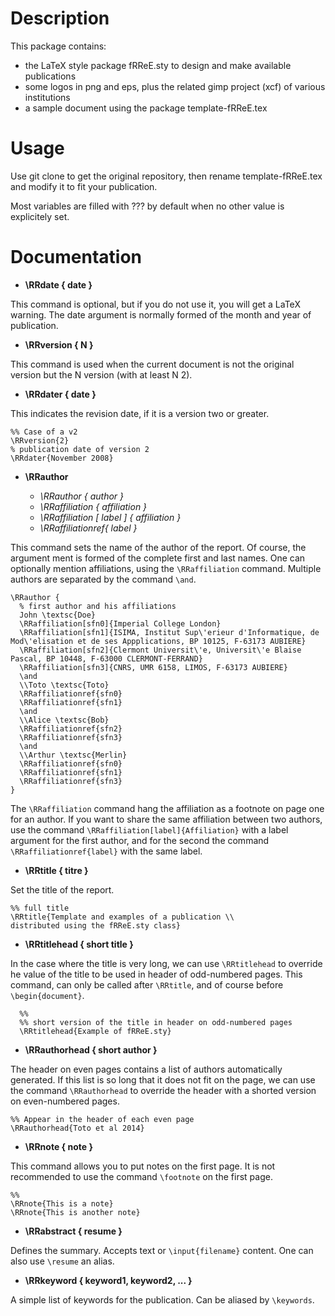 # Description #

This package contains:
 - the LaTeX style package fRReE.sty to design and make available publications
 - some logos in png and eps, plus the related gimp project (xcf) of various institutions
 - a sample document using the package template-fRReE.tex

# Usage #
Use git clone to get the original repository, then rename template-fRReE.tex and modify it to fit your publication.

Most variables are filled with ??? by default when no other value is explicitely set.

# Documentation #

 - **\RRdate { date }**

This command is optional, but if you do not use it, you will
get a LaTeX warning. The date argument is normally formed of the
month and year of publication.


  - **\RRversion { N }**

This command is used when the current document is not the
original version but the N version (with at least N 2).


  - **\RRdater { date }**

This indicates the revision date, if it is a version two
or greater.

    %% Case of a v2
    \RRversion{2}
    % publication date of version 2
    \RRdater{November 2008}


  - **\RRauthor**  

    - *\RRauthor { author }*  
    - *\RRaffiliation { affiliation }*
    - *\RRaffiliation [ label ] { affiliation }*
    - *\RRaffiliationref{ label }*


This command sets the name of the author of the report. Of course, the argument
ment is formed of the complete first and last names. One can optionally
mention affiliations, using the `\RRaffiliation` command. Multiple authors are separated by the command `\and`.

    \RRauthor {
      % first author and his affiliations 
      John \textsc{Doe}
      \RRaffiliation[sfn0]{Imperial College London}
      \RRaffiliation[sfn1]{ISIMA, Institut Sup\'erieur d'Informatique, de Mod\'elisation et de ses Appplications, BP 10125, F-63173 AUBIERE}
      \RRaffiliation[sfn2]{Clermont Universit\'e, Universit\'e Blaise Pascal, BP 10448, F-63000 CLERMONT-FERRAND}
      \RRaffiliation[sfn3]{CNRS, UMR 6158, LIMOS, F-63173 AUBIERE}
      \and
      \\Toto \textsc{Toto}
      \RRaffiliationref{sfn0}
      \RRaffiliationref{sfn1}
      \and
      \\Alice \textsc{Bob}
      \RRaffiliationref{sfn2}
      \RRaffiliationref{sfn3}
      \and
      \\Arthur \textsc{Merlin}
      \RRaffiliationref{sfn0}
      \RRaffiliationref{sfn1}
      \RRaffiliationref{sfn3}
    }


The `\RRaffiliation` command hang the affiliation as a footnote on page one for an author.
If you want to share the same affiliation between two authors, use 
the command `\RRaffiliation[label]{Affiliation}` with a label argument for the first author, and for the second
the command `\RRaffiliationref{label}` with the same label.


  - **\RRtitle { titre }**

Set the title of the report.


    %% full title
    \RRtitle{Template and examples of a publication \\
    distributed using the fRReE.sty class}


  - **\RRtitlehead { short title }**

In the case where the title is very long, we can use `\RRtitlehead` to 
override he value of the title to be used in header of odd-numbered pages.
This command, can only be called after `\RRtitle`, and of course before `\begin{document}`.

      %%
      %% short version of the title in header on odd-numbered pages
      \RRtitlehead{Example of fRReE.sty}

  - **\RRauthorhead { short author }**

The header on even pages contains a list of authors automatically generated.
If this list is so long that it does not fit on the
page, we can use the command `\RRauthorhead` to override the header with a shorted version on even-numbered pages.


    %% Appear in the header of each even page
    \RRauthorhead{Toto et al 2014}


  - **\RRnote { note }**

This command allows you to put notes on the first page.
It is not recommended to use the command `\footnote` on the first page.


    %%
    \RRnote{This is a note}
    \RRnote{This is another note}


  - **\RRabstract { resume }**

Defines the summary. Accepts text or `\input{filename}` content.
One can also use `\resume` an alias.


  - **\RRkeyword { keyword1, keyword2, ... }**

A simple list of keywords for the publication. Can be aliased by 
`\keywords`.

